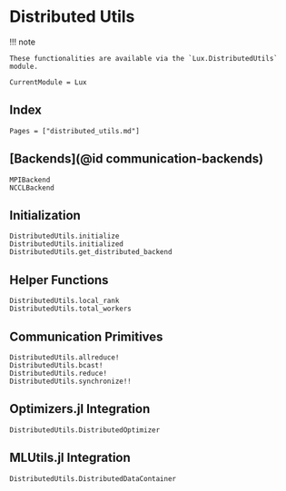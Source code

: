 # Distributed Utils

!!! note

    These functionalities are available via the `Lux.DistributedUtils` module.

```@meta
CurrentModule = Lux
```

## Index

```@index
Pages = ["distributed_utils.md"]
```

## [Backends](@id communication-backends)

```@docs
MPIBackend
NCCLBackend
```

## Initialization

```@docs
DistributedUtils.initialize
DistributedUtils.initialized
DistributedUtils.get_distributed_backend
```

## Helper Functions

```@docs
DistributedUtils.local_rank
DistributedUtils.total_workers
```

## Communication Primitives

```@docs
DistributedUtils.allreduce!
DistributedUtils.bcast!
DistributedUtils.reduce!
DistributedUtils.synchronize!!
```

## Optimizers.jl Integration

```@docs
DistributedUtils.DistributedOptimizer
```

## MLUtils.jl Integration

```@docs
DistributedUtils.DistributedDataContainer
```
